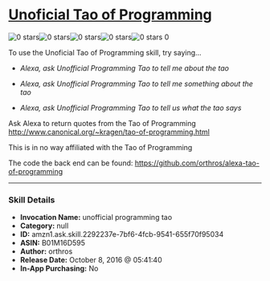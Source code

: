 # [Unoficial Tao of Programming](http://alexa.amazon.com/#skills/amzn1.ask.skill.2292237e-7bf6-4fcb-9541-655f70f95034)
![0 stars](../../images/ic_star_border_black_18dp_1x.png)![0 stars](../../images/ic_star_border_black_18dp_1x.png)![0 stars](../../images/ic_star_border_black_18dp_1x.png)![0 stars](../../images/ic_star_border_black_18dp_1x.png)![0 stars](../../images/ic_star_border_black_18dp_1x.png) 0

To use the Unoficial Tao of Programming skill, try saying...

* *Alexa, ask Unofficial Programming Tao to tell me about the tao*

* *Alexa, ask Unofficial Programming Tao to tell me something about the tao*

* *Alexa, ask Unofficial Programming Tao to tell us what the tao says*

Ask Alexa to return quotes from the Tao of Programming
http://www.canonical.org/~kragen/tao-of-programming.html 

This is in no way affiliated with the Tao of Programming

The code the back end can be found:
https://github.com/orthros/alexa-tao-of-programming

***

### Skill Details

* **Invocation Name:** unofficial programming tao
* **Category:** null
* **ID:** amzn1.ask.skill.2292237e-7bf6-4fcb-9541-655f70f95034
* **ASIN:** B01M16D595
* **Author:** orthros
* **Release Date:** October 8, 2016 @ 05:41:40
* **In-App Purchasing:** No
